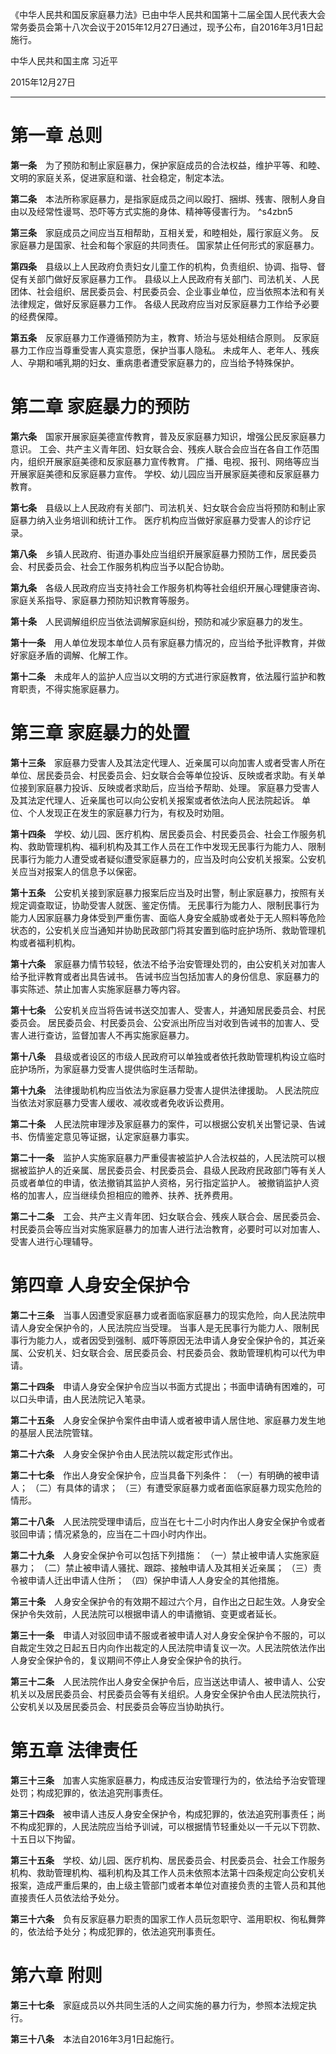 《中华人民共和国反家庭暴力法》已由中华人民共和国第十二届全国人民代表大会常务委员会第十八次会议于2015年12月27日通过，现予公布，自2016年3月1日起施行。

中华人民共和国主席 习近平

2015年12月27日
___
# 第一章 总则
**第一条**　为了预防和制止家庭暴力，保护家庭成员的合法权益，维护平等、和睦、文明的家庭关系，促进家庭和谐、社会稳定，制定本法。

**第二条**　本法所称家庭暴力，是指家庭成员之间以殴打、捆绑、残害、限制人身自由以及经常性谩骂、恐吓等方式实施的身体、精神等侵害行为。 ^s4zbn5

**第三条**　家庭成员之间应当互相帮助，互相关爱，和睦相处，履行家庭义务。
反家庭暴力是国家、社会和每个家庭的共同责任。
国家禁止任何形式的家庭暴力。

**第四条**　县级以上人民政府负责妇女儿童工作的机构，负责组织、协调、指导、督促有关部门做好反家庭暴力工作。
县级以上人民政府有关部门、司法机关、人民团体、社会组织、居民委员会、村民委员会、企业事业单位，应当依照本法和有关法律规定，做好反家庭暴力工作。
各级人民政府应当对反家庭暴力工作给予必要的经费保障。

**第五条**　反家庭暴力工作遵循预防为主，教育、矫治与惩处相结合原则。
反家庭暴力工作应当尊重受害人真实意愿，保护当事人隐私。
未成年人、老年人、残疾人、孕期和哺乳期的妇女、重病患者遭受家庭暴力的，应当给予特殊保护。
# 第二章 家庭暴力的预防
**第六条**　国家开展家庭美德宣传教育，普及反家庭暴力知识，增强公民反家庭暴力意识。
工会、共产主义青年团、妇女联合会、残疾人联合会应当在各自工作范围内，组织开展家庭美德和反家庭暴力宣传教育。
广播、电视、报刊、网络等应当开展家庭美德和反家庭暴力宣传。
学校、幼儿园应当开展家庭美德和反家庭暴力教育。

**第七条**　县级以上人民政府有关部门、司法机关、妇女联合会应当将预防和制止家庭暴力纳入业务培训和统计工作。
医疗机构应当做好家庭暴力受害人的诊疗记录。

**第八条**　乡镇人民政府、街道办事处应当组织开展家庭暴力预防工作，居民委员会、村民委员会、社会工作服务机构应当予以配合协助。

**第九条**　各级人民政府应当支持社会工作服务机构等社会组织开展心理健康咨询、家庭关系指导、家庭暴力预防知识教育等服务。

**第十条**　人民调解组织应当依法调解家庭纠纷，预防和减少家庭暴力的发生。

**第十一条**　用人单位发现本单位人员有家庭暴力情况的，应当给予批评教育，并做好家庭矛盾的调解、化解工作。

**第十二条**　未成年人的监护人应当以文明的方式进行家庭教育，依法履行监护和教育职责，不得实施家庭暴力。
# 第三章 家庭暴力的处置
**第十三条**　家庭暴力受害人及其法定代理人、近亲属可以向加害人或者受害人所在单位、居民委员会、村民委员会、妇女联合会等单位投诉、反映或者求助。有关单位接到家庭暴力投诉、反映或者求助后，应当给予帮助、处理。
家庭暴力受害人及其法定代理人、近亲属也可以向公安机关报案或者依法向人民法院起诉。
单位、个人发现正在发生的家庭暴力行为，有权及时劝阻。

**第十四条**　学校、幼儿园、医疗机构、居民委员会、村民委员会、社会工作服务机构、救助管理机构、福利机构及其工作人员在工作中发现无民事行为能力人、限制民事行为能力人遭受或者疑似遭受家庭暴力的，应当及时向公安机关报案。公安机关应当对报案人的信息予以保密。

**第十五条**　公安机关接到家庭暴力报案后应当及时出警，制止家庭暴力，按照有关规定调查取证，协助受害人就医、鉴定伤情。
无民事行为能力人、限制民事行为能力人因家庭暴力身体受到严重伤害、面临人身安全威胁或者处于无人照料等危险状态的，公安机关应当通知并协助民政部门将其安置到临时庇护场所、救助管理机构或者福利机构。

**第十六条**　家庭暴力情节较轻，依法不给予治安管理处罚的，由公安机关对加害人给予批评教育或者出具告诫书。
告诫书应当包括加害人的身份信息、家庭暴力的事实陈述、禁止加害人实施家庭暴力等内容。

**第十七条**　公安机关应当将告诫书送交加害人、受害人，并通知居民委员会、村民委员会。
居民委员会、村民委员会、公安派出所应当对收到告诫书的加害人、受害人进行查访，监督加害人不再实施家庭暴力。

**第十八条**　县级或者设区的市级人民政府可以单独或者依托救助管理机构设立临时庇护场所，为家庭暴力受害人提供临时生活帮助。

**第十九条**　法律援助机构应当依法为家庭暴力受害人提供法律援助。
人民法院应当依法对家庭暴力受害人缓收、减收或者免收诉讼费用。

**第二十条**　人民法院审理涉及家庭暴力的案件，可以根据公安机关出警记录、告诫书、伤情鉴定意见等证据，认定家庭暴力事实。

**第二十一条**　监护人实施家庭暴力严重侵害被监护人合法权益的，人民法院可以根据被监护人的近亲属、居民委员会、村民委员会、县级人民政府民政部门等有关人员或者单位的申请，依法撤销其监护人资格，另行指定监护人。
被撤销监护人资格的加害人，应当继续负担相应的赡养、扶养、抚养费用。

**第二十二条**　工会、共产主义青年团、妇女联合会、残疾人联合会、居民委员会、村民委员会等应当对实施家庭暴力的加害人进行法治教育，必要时可以对加害人、受害人进行心理辅导。
# 第四章 人身安全保护令
**第二十三条**　当事人因遭受家庭暴力或者面临家庭暴力的现实危险，向人民法院申请人身安全保护令的，人民法院应当受理。
当事人是无民事行为能力人、限制民事行为能力人，或者因受到强制、威吓等原因无法申请人身安全保护令的，其近亲属、公安机关、妇女联合会、居民委员会、村民委员会、救助管理机构可以代为申请。

**第二十四条**　申请人身安全保护令应当以书面方式提出；书面申请确有困难的，可以口头申请，由人民法院记入笔录。

**第二十五条**　人身安全保护令案件由申请人或者被申请人居住地、家庭暴力发生地的基层人民法院管辖。

**第二十六条**　人身安全保护令由人民法院以裁定形式作出。

**第二十七条**　作出人身安全保护令，应当具备下列条件：
（一）有明确的被申请人；
（二）有具体的请求；
（三）有遭受家庭暴力或者面临家庭暴力现实危险的情形。

**第二十八条**　人民法院受理申请后，应当在七十二小时内作出人身安全保护令或者驳回申请；情况紧急的，应当在二十四小时内作出。

**第二十九条**　人身安全保护令可以包括下列措施：
（一）禁止被申请人实施家庭暴力；
（二）禁止被申请人骚扰、跟踪、接触申请人及其相关近亲属；
（三）责令被申请人迁出申请人住所；
（四）保护申请人人身安全的其他措施。

**第三十条**　人身安全保护令的有效期不超过六个月，自作出之日起生效。人身安全保护令失效前，人民法院可以根据申请人的申请撤销、变更或者延长。

**第三十一条**　申请人对驳回申请不服或者被申请人对人身安全保护令不服的，可以自裁定生效之日起五日内向作出裁定的人民法院申请复议一次。人民法院依法作出人身安全保护令的，复议期间不停止人身安全保护令的执行。

**第三十二条**　人民法院作出人身安全保护令后，应当送达申请人、被申请人、公安机关以及居民委员会、村民委员会等有关组织。人身安全保护令由人民法院执行，公安机关以及居民委员会、村民委员会等应当协助执行。
# 第五章 法律责任
**第三十三条**　加害人实施家庭暴力，构成违反治安管理行为的，依法给予治安管理处罚；构成犯罪的，依法追究刑事责任。

**第三十四条**　被申请人违反人身安全保护令，构成犯罪的，依法追究刑事责任；尚不构成犯罪的，人民法院应当给予训诫，可以根据情节轻重处以一千元以下罚款、十五日以下拘留。

**第三十五条**　学校、幼儿园、医疗机构、居民委员会、村民委员会、社会工作服务机构、救助管理机构、福利机构及其工作人员未依照本法第十四条规定向公安机关报案，造成严重后果的，由上级主管部门或者本单位对直接负责的主管人员和其他直接责任人员依法给予处分。

**第三十六条**　负有反家庭暴力职责的国家工作人员玩忽职守、滥用职权、徇私舞弊的，依法给予处分；构成犯罪的，依法追究刑事责任。
# 第六章 附则
**第三十七条**　家庭成员以外共同生活的人之间实施的暴力行为，参照本法规定执行。

**第三十八条**　本法自2016年3月1日起施行。